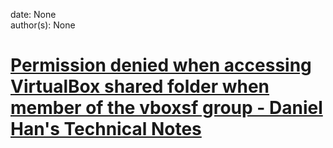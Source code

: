 
date: None  
author(s): None  

# [Permission denied when accessing VirtualBox shared folder when member of the vboxsf group - Daniel Han's Technical Notes](https://sites.google.com/site/xiangyangsite/home/technical-tips/linux-unix/common-tips/permission-denied-when-accessing-virtualbox-shared-folder-when-member-of-the-vboxsf-group)



